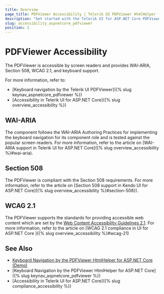 ```yaml
---
title: Overview
page_title: PDFViewer Accessibility | Telerik UI PDFViewer HtmlHelper for ASP.NET Core
description: "Get started with the Telerik UI for ASP.NET Core PDFViewer and learn about its accessibility support for WAI-ARIA, Section 508, and WCAG 2.1."
slug: accessibility_aspnetcore_pdfviewer
position: 1
---
```


# PDFViewer Accessibility

The PDFViewer is accessible by screen readers and provides WAI-ARIA, Section 508, WCAG 2.1, and keyboard support.

For more information, refer to:
* [Keyboard navigation by the Telerik UI PDFViewer]({% slug keynav_aspnetcore_pdfviewer %})
* [Accessibility in Telerik UI for ASP.NET Core]({% slug overview_accessibility %})

## WAI-ARIA

The component follows the WAI-ARIA Authoring Practices for implementing the keyboard navigation for its component role and is tested against the popular screen readers. For more information, refer to the article on [WAI-ARIA support in Telerik UI for ASP.NET Core]({% slug overview_accessibility %}#wai-aria).

## Section 508

The PDFViewer is compliant with the Section 508 requirements. For more information, refer to the article on [Section 508 support in Kendo UI for ASP.NET Core]({% slug overview_accessibility %}#section-508}).

## WCAG 2.1

The PDFViewer supports the standards for providing accessible web content which are set by the [Web Content Accessibility Guidelines 2.1](https://www.w3.org/TR/WCAG/). For more information, refer to the article on [WCAG 2.1 compliance in UI for ASP.NET Core ]({% slug overview_accessibility %}#wcag-21)

## See Also

* [Keyboard Navigation by the PDFViewer HtmlHelper for ASP.NET Core (Demo)](https://demos.telerik.com/aspnet-core/pdfviewer/keyboard-navigation)
* [Keyboard Navigation by the PDFViewer HtmlHelper for ASP.NET Core]({% slug keynav_aspnetcore_pdfviewer %})
* [Accessibility in Telerik UI for ASP.NET Core]({% slug compliance_accessibility %})
